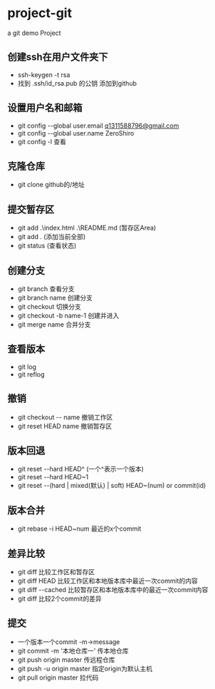 # project-git
a git demo Project

## 创建ssh在用户文件夹下
- ssh-keygen -t rsa 
- 找到 .ssh/id_rsa.pub 的公钥 添加到github

## 设置用户名和邮箱
- git config --global user.email q1311588796@gmail.com
- git config --global user.name ZeroShiro
- git config -l  查看

## 克隆仓库
- git clone github的/地址

## 提交暂存区
- git add .\index.html .\README.md  (暂存区Area)
- git add .  (添加当前全部)
- git status (查看状态)

## 创建分支
- git branch             查看分支
- git branch name        创建分支
- git checkout           切换分支
- git checkout -b name-1 创建并进入
- git merge name         合并分支

## 查看版本
- git log 
- git reflog

## 撤销
- git checkout -- name  撤销工作区
- git reset HEAD name   撤销暂存区

## 版本回退
- git reset --hard HEAD^     (一个^表示一个版本)
- git reset --hard HEAD~1   
- git reset --(hard | mixed(默认) | soft)  HEAD~(num) or commit(id)

## 版本合并
- git rebase -i HEAD~num 最近的x个commit

## 差异比较
- git diff                         比较工作区和暂存区
- git diff HEAD                    比较工作区和本地版本库中最近一次commit的内容
- git diff --cached                比较暂存区和本地版本库中的最近一次commit内容
- git diff <commit-id> <commit-id> 比较2个commit的差异

## 提交
-  一个版本一个commit -m->message
-  git commit -m '本地仓库一' 传本地仓库
-  git push  origin master   传远程仓库
-  git push -u origin master 指定origin为默认主机 
-  git pull origin master 拉代码


